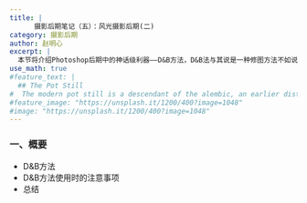 ```yaml
---
title: |
      摄影后期笔记（五）：风光摄影后期(二)
category: 摄影后期
author: 赵明心
excerpt: |
  本节将介绍Photoshop后期中的神话级利器——D&B方法，D&B法与其说是一种修图方法不如说是一种后期思想。D&B方法全称“Dodge & Burn”，即减淡加深，包括双曲线法、中性灰法在内的方法都是D&B的实现方式。具体来说，D&B方法是借助一个中性灰层以“叠加或柔光”模式罩在原始图层之上，之后通过对中性灰层不同区域进行加深减淡操作来实现对光线的精准控制。光线分布会直接影响到片子的光影结构，所以D&B法和它所衍生的中性灰法、双曲线法常被应用在片子的结构重塑上，如光线加强、人脸祛斑、重塑体形等。
use_math: true
#feature_text: |
  ## The Pot Still
#  The modern pot still is a descendant of the alembic, an earlier distillation device
#feature_image: "https://unsplash.it/1200/400?image=1048"
#image: "https://unsplash.it/1200/400?image=1048"
---
```


### 一、概要

- D&B方法
- D&B方法使用时的注意事项
- 总结
